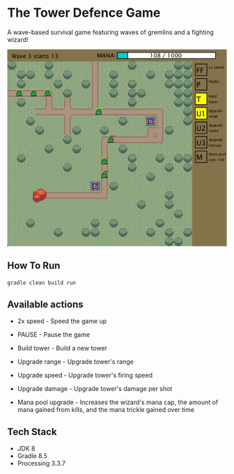 # The Tower Defence Game 
A wave-based survival game featuring waves of gremlins and a fighting wizard!

<p align="center">
    <img src="https://github.com/bbat2575/TheWizard/blob/main/TheWizard.png"/>
</p>

## How To Run

```bash
gradle clean build run
```

## Available actions

* 2x speed - Speed the game up

* PAUSE - Pause the game

* Build tower - Build a new tower

* Upgrade range - Upgrade tower's range

* Upgrade speed - Upgrade tower's firing speed

* Upgrade damage - Upgrade tower's damage per shot

* Mana pool upgrade - Increases the wizard's mana cap, the amount of mana gained from kills, and the mana trickle gained over time

## Tech Stack
- JDK 8
- Gradle 8.5
- Processing 3.3.7
